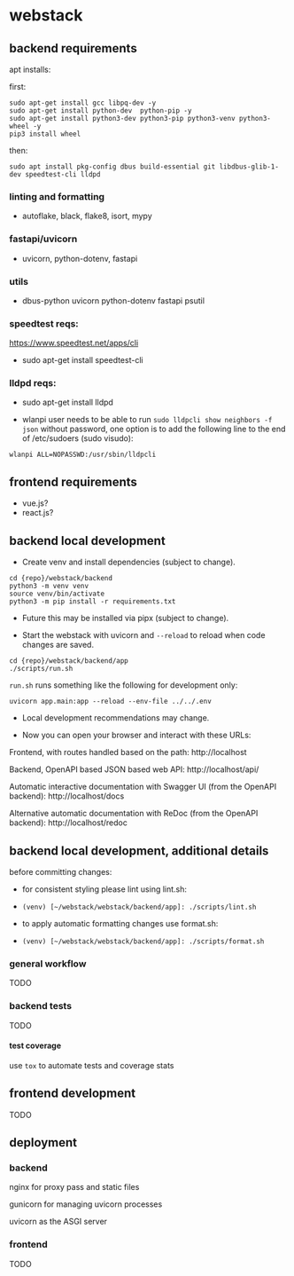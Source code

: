 # webstack

## backend requirements

apt installs:

first:

```
sudo apt-get install gcc libpq-dev -y
sudo apt-get install python-dev  python-pip -y
sudo apt-get install python3-dev python3-pip python3-venv python3-wheel -y
pip3 install wheel
```

then:

```
sudo apt install pkg-config dbus build-essential git libdbus-glib-1-dev speedtest-cli lldpd
```

### linting and formatting

- autoflake, black, flake8, isort, mypy

### fastapi/uvicorn

- uvicorn, python-dotenv, fastapi

### utils

- dbus-python uvicorn python-dotenv fastapi psutil

### speedtest reqs:

https://www.speedtest.net/apps/cli

- sudo apt-get install speedtest-cli

### lldpd reqs:

- sudo apt-get install lldpd

- wlanpi user needs to be able to run `sudo lldpcli show neighbors -f json` without password, one option is to add the following line to the end of /etc/sudoers (sudo visudo):

```
wlanpi ALL=NOPASSWD:/usr/sbin/lldpcli
```

## frontend requirements

- vue.js?
- react.js? 

## backend local development

- Create venv and install dependencies (subject to change).

```
cd {repo}/webstack/backend
python3 -m venv venv
source venv/bin/activate
python3 -m pip install -r requirements.txt
```

- Future this may be installed via pipx (subject to change).

- Start the webstack with uvicorn and `--reload` to reload when code changes are saved.

```
cd {repo}/webstack/backend/app
./scripts/run.sh
```

`run.sh` runs something like the following for development only:

```
uvicorn app.main:app --reload --env-file ../../.env 
```

- Local development recommendations may change.

- Now you can open your browser and interact with these URLs:

Frontend, with routes handled based on the path: http://localhost

Backend, OpenAPI based JSON based web API: http://localhost/api/

Automatic interactive documentation with Swagger UI (from the OpenAPI backend): http://localhost/docs

Alternative automatic documentation with ReDoc (from the OpenAPI backend): http://localhost/redoc

## backend local development, additional details

before committing changes:

- for consistent styling please lint using lint.sh:
- `(venv) [~/webstack/webstack/backend/app]: ./scripts/lint.sh`

- to apply automatic formatting changes use format.sh:
- `(venv) [~/webstack/webstack/backend/app]: ./scripts/format.sh`

### general workflow

TODO

### backend tests

TODO

#### test coverage

use `tox` to automate tests and coverage stats

## frontend development

TODO

## deployment

### backend

nginx for proxy pass and static files

gunicorn for managing uvicorn processes

uvicorn as the ASGI server 

### frontend

TODO
